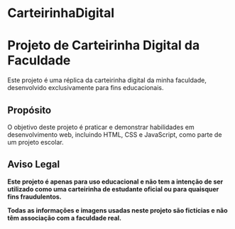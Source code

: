 # CarteirinhaDigital
# Projeto de Carteirinha Digital da Faculdade

Este projeto é uma réplica da carteirinha digital da minha faculdade, desenvolvido exclusivamente para fins educacionais. 

## Propósito

O objetivo deste projeto é praticar e demonstrar habilidades em desenvolvimento web, incluindo HTML, CSS e JavaScript, como parte de um projeto escolar. 

## Aviso Legal

**Este projeto é apenas para uso educacional e não tem a intenção de ser utilizado como uma carteirinha de estudante oficial ou para quaisquer fins fraudulentos.** 

**Todas as informações e imagens usadas neste projeto são fictícias e não têm associação com a faculdade real.**
